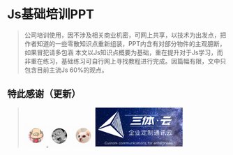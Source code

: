# Js基础培训PPT

> 公司培训使用，因不涉及相关商业机密，可网上共享，以技术为出发点，把作者知道的一些零散知识点重新组装，PPT内含有对部分物件的主观臆断，如果冒犯请多包涵
> 本文以Js知识点概要为基础，重在提升对于Js学习，而非重在练习，基础练习可自行网上寻找教程进行完成。因篇幅有限，文中只包含目前主流Js 60%的观点。

## 特此感谢（更新）
><a href="https://baidu.com"> <img src="https://github.com/zacard-orc/JsTrainPPT/blob/master/other/Snip20170709_391.png" width="50px" alt=""/> </a>
> <img src="https://github.com/zacard-orc/JsTrainPPT/blob/master/other/Snip20170709_392.png" width="50px" alt=""/>
> <img src="https://github.com/zacard-orc/JsTrainPPT/blob/master/other/Snip20170709_393.png" width="50px" alt=""/>
> <img src="https://github.com/zacard-orc/JsTrainPPT/blob/master/other/Snip20170709_394.png" width="200px" alt=""/>
